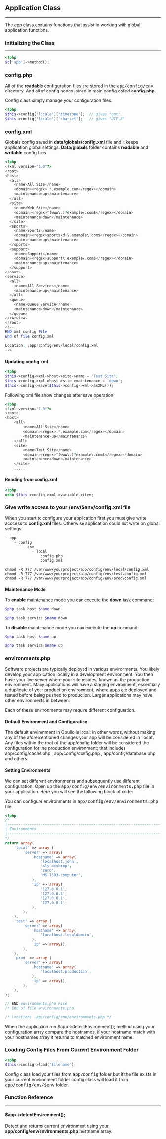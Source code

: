 
## Application Class

------

The app class contains functions that assist in working with global application functions.

### Initializing the Class

-------

```php
<?php
$c['app']->method();
```

### config.php

All of the <b>readable</b> configuration files are stored in the <kbd>app/config/env</kbd> directory. And all of config nodes joined in main config called <b>config.php</b>.

Config class simply manage your configuration files.

```php
<?php
$this->config['locale']['timezone'];  // gives "gmt"
$this->config['locale']['charset'];   // gives "UTF-8"
```

### config.xml

Globals config saved in <b>data/globals/config.xml</b> file and it keeps application global settings. <b>Data/globals</b> folder contains <b>readable</b> and <b>writable</b> config files.

```php
<?php
<?xml version="1.0"?>
<root>
<host>
  <all>
    <name>All Site</name>
    <domain><regex>.*.example.com</regex></domain>
    <maintenance>up</maintenance>
  </all>
  <site>
    <name>Web Site</name>
    <domain><regex>^(www\.)?example\.com$</regex></domain>
    <maintenance>down</maintenance>
  </site>
  <sports>
    <name>Sports</name>
    <domain><regex>sports\d+\.example\.com$</regex></domain>
    <maintenance>up</maintenance>
  </sports>
  <support>
    <name>Support</name>
    <domain><regex>support\.example\.com$</regex></domain>
    <maintenance>up</maintenance>
  </support>
</host>
<service>
  <all>
    <name>All Services</name>
    <maintenance>up</maintenance>
  </all>
  <queue>
    <name>Queue Service</name>
    <maintenance>down</maintenance>
  </queue>
</service>
</root>
<!--
END xml config File
End of file config.xml

Location: .app/config/env/local/config.xml
-->
```

#### Updating config.xml

```php
<?php
$this->config->xml->host->site->name = 'Test Site';
$this->config->xml->host->site->maintenance = 'down';
$this->config->save($this->config->xml->asXML());
```

Following xml file show changes after save operation

```php
<?php
<?xml version="1.0"?>
<root>
<host>
    <all>
        <name>All Site</name>
        <domain><regex>.*.example.com</regex></domain>
        <maintenance>up</maintenance>
    </all>
    <site>
        <name>Test Site</name>
        <domain><regex>^(www\.)?example\.com$</regex></domain>
        <maintenance>down</maintenance>
    </site>
    .....
```

#### Reading from config.xml

```php
<?php
echo $this->config->xml->variable->item;
```

### Give write access to your /env/$env/config.xml file

When you start to configure your application first you must give write acccess to <b>config.xml</b> files. Otherwise application could not write on global settings.

```php
- app
	- config
        - env
            - local
                config.php
                config.xml

```

```
chmod -R 777 /var/www/yourproject/app/config/env/local/config.xml
chmod -R 777 /var/www/yourproject/app/config/env/test/config.xml
chmod -R 777 /var/www/yourproject/app/config/env/prod/config.xml
```

#### Maintenance Mode

To <b>enable</b> maintenance mode you can execute the <b>down</b> task command:

```php
$php task host $name down
```


```php
$php task service $name down
```

To <b>disable</b> maintenance mode you can execute the <b>up</b> command:


```php
$php task host $name up
```

```php
$php task service $name up
```

### environments.php

Software projects are typically deployed in various environments. You likely develop your application locally in a development environment. You then have your live server where your site resides, known as the production environment. Many applications will have a staging environment, essentially a duplicate of your production environment, where apps are deployed and tested before being pushed to production. Larger applications may have other environments in between.

Each of these environments may require different configuration.

#### Default Environment and Configuration

The default environment in Obullo is local; in other words, without making any of the aforementioned changes your app will be considered in ‘local’. Any files within the root of the app/config  folder will be considered the configuration for the production environment; that includes app/config/cache.php , app/config/config.php , app/config/database.php  and others.

#### Setting Environments

We can set different environments and subsequently use different configuration. Open up the <kbd>app/config/env/environments.php</kbd> file in your application. Here you will see the following block of code:


You can configure environments in <kbd>app/config/env/environments.php</kbd> file.


```php
<?php
/*
|--------------------------------------------------------------------------
| Environments
|--------------------------------------------------------------------------
*/
return array(
    'local' => array (
        'server' => array(
            'hostname' => array(
                'localhost.john',
                'aly-desktop',
                'zero',
                'MS-7693-computer',
            ),
            'ip' => array(
                '127.0.0.1',
                '127.0.0.1',
                '127.0.0.1',
                '127.0.0.1',
            ),
        ),
    ),
    'test' => array (
        'server' => array(
            'hostname' => array(
                'localhost.localdomain',
            ),
            'ip' => array(),
        ),
    ),
    'prod' => array (
        'server' => array(
            'hostname' => array(
                'localhost.production',
            ),
            'ip' => array(),
        ),
    ),
);

// END environments.php File
/* End of file environments.php

/* Location: .app/config/env/environments.php */
```

When the application run $app->detectEnvironment(); method using your configuration array compare the hostnames, if your hostname match with your hostnames array it returns to matched environment name.


### Loading Config Files From Current Environment Folder

```php
<?php
$this->config->load('filename');
```
Config class load your files from <kbd>app/config</kbd> folder but if the file exists in your current environment folder config class will load it from <kbd>app/config/env/$env</kbd> folder.

### Function Reference

------

#### $app->detectEnvironment();

Detect and returns current environment using your <b>app/config/env/environments.php</b> hostname array.